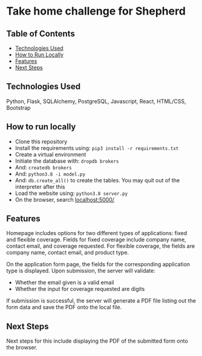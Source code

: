 # Take home challenge for Shepherd

## Table of Contents

- [Technologies Used](https://github.com/kristalkung/shepherd#technologies-used)
- [How to Run Locally](https://github.com/kristalkung/shepherd#how-to-run-locally)
- [Features](https://github.com/kristalkung/shepherd#features)
- [Next Steps](https://github.com/kristalkung/shepherd#next-steps)

## Technologies Used

Python, Flask, SQLAlchemy, PostgreSQL, Javascript, React, HTML/CSS, Bootstrap

## How to run locally

- Clone this repository
- Install the requirements using: ```pip3 install -r requirements.txt```
- Create a virtual environment
- Initiate the database with: ```dropdb brokers```
- And: ```createdb brokers```
- And: ```python3.8 -i model.py```
- And: ```db.create_all()``` to create the tables. You may quit out of the interpreter after this
- Load the website using: ```python3.8 server.py```
- On the browser, search [localhost:5000/](localhost:5000/)

## Features

Homepage includes options for two different types of applications: fixed and flexible coverage. Fields for fixed coverage include company name, contact email, and coverage requested. For flexible coverage, the fields are company name, contact email, and product type.

On the application form page, the fields for the corresponding application type is displayed. Upon submission, the server will validate:

- Whether the email given is a valid email
- Whether the input for coverage requested are digits

If submission is successful, the server will generate a PDF file listing out the form data and save the PDF onto the local file.

## Next Steps

Next steps for this include displaying the PDF of the submitted form onto the browser.
